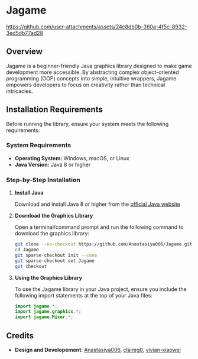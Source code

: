 # Jagame
https://github.com/user-attachments/assets/24c8db0b-360a-4f5c-8932-3ed5db77ad28

## Overview
Jagame is a beginner-friendly Java graphics library designed to make game development more accessible. By abstracting complex object-oriented programming (OOP) concepts into simple, intuitive wrappers, Jagame empowers developers to focus on creativity rather than technical intricacies.

## Installation Requirements

Before running the library, ensure your system meets the following requirements:

### System Requirements
- **Operating System:** Windows, macOS, or Linux
- **Java Version:** Java 8 or higher

### Step-by-Step Installation

1. **Install Java**
   
   Download and install Java 8 or higher from the [official Java website](https://www.oracle.com/java/technologies/downloads/)
   
2. **Download the Graphics Library**
   
   Open a terminal/command prompt and run the following command to download the graphics library:  
   ```bash
   git clone --no-checkout https://github.com/Anastasiya006/Jagame.git
   cd Jagame
   git sparse-checkout init --cone
   git sparse-checkout set Jagame
   git checkout

3. **Using the Graphics Library**
   
   To use the Jagame library in your Java project, ensure you include the following import statements at the top of your Java files:
   ```java
   import jagame.*;           
   import jagame.graphics.*; 
   import jagame.Mixer.*;    
   
## Credits
- **Design and Developement**: [Anastasiya006](https://github.com/Anastasiya006), [claireg0](https://github.com/claireg0), [vivian-xiaowei](https://github.com/vivian-xiaowei)
